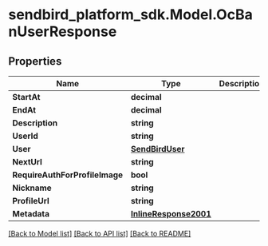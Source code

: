 
# sendbird_platform_sdk.Model.OcBanUserResponse

## Properties

Name | Type | Description | Notes
------------ | ------------- | ------------- | -------------
**StartAt** | **decimal** |  | [optional] 
**EndAt** | **decimal** |  | [optional] 
**Description** | **string** |  | [optional] 
**UserId** | **string** |  | [optional] 
**User** | [**SendBirdUser**](SendBirdUser.md) |  | [optional] 
**NextUrl** | **string** |  | [optional] 
**RequireAuthForProfileImage** | **bool** |  | [optional] 
**Nickname** | **string** |  | [optional] 
**ProfileUrl** | **string** |  | [optional] 
**Metadata** | [**InlineResponse2001**](InlineResponse2001.md) |  | [optional] 

[[Back to Model list]](../README.md#documentation-for-models)
[[Back to API list]](../README.md#documentation-for-api-endpoints)
[[Back to README]](../README.md)

